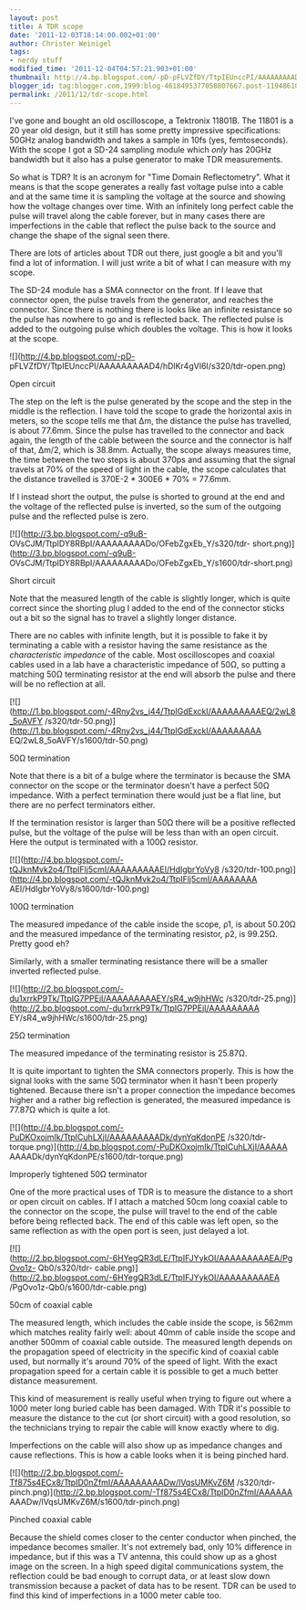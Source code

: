 ```yaml
---
layout: post
title: A TDR scope
date: '2011-12-03T18:14:00.002+01:00'
author: Christer Weinigel
tags:
- nerdy stuff
modified_time: '2011-12-04T04:57:21.903+01:00'
thumbnail: http://4.bp.blogspot.com/-pD-pFLVZfDY/TtpIEUnccPI/AAAAAAAAAD4/hDlKr4gVI6I/s72-c/tdr-open.png
blogger_id: tag:blogger.com,1999:blog-4618495377058807667.post-1194861068489069763
permalink: /2011/12/tdr-scope.html
---
```

I've gone and bought an old oscilloscope, a Tektronix
11801B.  The 11801 is a 20 year old design, but it still has
some pretty impressive specifications: 50GHz analog bandwidth and takes a
sample in 10fs (yes, femtoseconds).  With the scope I got a
SD-24 sampling module which _only_ has 20GHz bandwidth but it also has a pulse
generator to make TDR measurements.

  
So what is TDR?  It is an acronym for "Time Domain
Reflectometry".  What it means is that the scope generates a
really fast voltage pulse into a cable and at the same time it is sampling the
voltage at the source and showing how the voltage changes over
time.  With an infinitely long perfect cable the pulse will
travel along the cable forever, but in many cases there are imperfections in
the cable that reflect the pulse back to the source and change the shape of
the signal seen there. 

  
There are lots of articles about TDR out there, just google a bit and you'll
find a lot of information.  I will just write a bit of what
I can measure with my scope.

  
  
The SD-24 module has a SMA connector on the front.  If I
leave that connector open, the pulse travels from the generator, and reaches
the connector.  Since there is nothing there is looks like
an infinite resistance so the pulse has nowhere to go and is reflected
back.  The reflected pulse is added to the outgoing pulse
which doubles the voltage.  This is how it looks at the
scope.

![](http://4.bp.blogspot.com/-pD-
pFLVZfDY/TtpIEUnccPI/AAAAAAAAAD4/hDlKr4gVI6I/s320/tdr-open.png)

Open circuit

The step on the left is the pulse generated by the scope and the step in the
middle is the reflection.  I have told the scope to grade
the horizontal axis in meters, so the scope tells me that Δm, the distance the
pulse has travelled, is about 77.6mm.  Since the pulse has
travelled to the connector and back again, the length of the cable between the
source and the connector is half of that, Δm/2, which is
38.8mm.  Actually, the scope always measures time, the time
between the two steps is about 370ps and assuming that the signal travels at
70% of the speed of light in the cable, the scope calculates that the distance
travelled is 370E-2 * 300E6 * 70% = 77.6mm.

  
If I instead short the output, the pulse is shorted to ground at the end and
the voltage of the reflected pulse is inverted, so the sum of the outgoing
pulse and the reflected pulse is zero.

[![](http://3.bp.blogspot.com/-q9uB-
OVsCJM/TtpIDY8RBpI/AAAAAAAAADo/OFebZgxEb_Y/s320/tdr-
short.png)](http://3.bp.blogspot.com/-q9uB-
OVsCJM/TtpIDY8RBpI/AAAAAAAAADo/OFebZgxEb_Y/s1600/tdr-short.png)

Short circuit

Note that the measured length of the cable is slightly longer, which is quite
correct since the shorting plug I added to the end of the connector sticks out
a bit so the signal has to travel a slightly longer distance.

  
There are no cables with infinite length, but it is possible to fake it by
terminating a cable with a resistor having the same resistance as the
_characteristic impedance_ of the cable. Most oscilloscopes and coaxial cables
used in a lab have a characteristic impedance of 50Ω, so putting a matching
50Ω terminating resistor at the end will absorb the pulse and there will be no
reflection at all.

[![](http://1.bp.blogspot.com/-4Rny2vs_j44/TtpIGdExckI/AAAAAAAAAEQ/2wL8_5oAVFY
/s320/tdr-50.png)](http://1.bp.blogspot.com/-4Rny2vs_j44/TtpIGdExckI/AAAAAAAAA
EQ/2wL8_5oAVFY/s1600/tdr-50.png)

50Ω termination

Note that there is a bit of a bulge where the terminator is because the SMA
connector on the scope or the terminator doesn't have a perfect 50Ω impedance.
With a perfect termination there would just be a flat line, but there are no
perfect terminators either.

  
If the termination resistor is larger than 50Ω there will be a positive
reflected pulse, but the voltage of the pulse will be less than with an open
circuit.  Here the output is terminated with a 100Ω
resistor.

[![](http://4.bp.blogspot.com/-tQJknMvk2o4/TtpIFlj5cmI/AAAAAAAAAEI/HdIgbrYoVy8
/s320/tdr-100.png)](http://4.bp.blogspot.com/-tQJknMvk2o4/TtpIFlj5cmI/AAAAAAAA
AEI/HdIgbrYoVy8/s1600/tdr-100.png)

100Ω termination

The measured impedance of the cable inside the scope, ρ1, is about 50.20Ω and
the measured impedance of the terminating resistor, ρ2, is
99.25Ω.  Pretty good eh?

  
Similarly, with a smaller terminating resistance there will be a smaller
inverted reflected pulse.

[![](http://2.bp.blogspot.com/-du1xrrkP9Tk/TtpIG7PPEjI/AAAAAAAAAEY/sR4_w9jhHWc
/s320/tdr-25.png)](http://2.bp.blogspot.com/-du1xrrkP9Tk/TtpIG7PPEjI/AAAAAAAAA
EY/sR4_w9jhHWc/s1600/tdr-25.png)

25Ω termination

The measured impedance of the terminating resistor is 25.87Ω.

  
It is quite important to tighten the SMA connectors
properly.  This is how the signal looks with the same 50Ω
terminator when it hasn't been properly tightened.  Because
there isn't a proper connection the impedance becomes higher and a rather big
reflection is generated, the measured impedance is 77.87Ω which is quite a
lot.

[![](http://4.bp.blogspot.com/-PuDKOxojmIk/TtpICuhLXjI/AAAAAAAAADk/dynYqKdonPE
/s320/tdr-torque.png)](http://4.bp.blogspot.com/-PuDKOxojmIk/TtpICuhLXjI/AAAAA
AAAADk/dynYqKdonPE/s1600/tdr-torque.png)

Improperly tightened 50Ω terminator

  
One of the more practical uses of TDR is to measure the distance to a short or
open circuit on cables.  If I attach a matched 50cm long
coaxial cable to the connector on the scope, the pulse will travel to the end
of the cable before being reflected back. The end of this cable was left open,
so the same reflection as with the open port is seen, just delayed a lot.

[![](http://2.bp.blogspot.com/-6HYegQR3dLE/TtpIFJYykOI/AAAAAAAAAEA/PgOvo1z-
Qb0/s320/tdr-
cable.png)](http://2.bp.blogspot.com/-6HYegQR3dLE/TtpIFJYykOI/AAAAAAAAAEA
/PgOvo1z-Qb0/s1600/tdr-cable.png)

50cm of coaxial cable

The measured length, which includes the cable inside the scope, is 562mm which
matches reality fairly well: about 40mm of cable inside the scope and another
500mm of coaxial cable outside.  The measured length depends
on the propagation speed of electricity in the specific kind of coaxial cable
used, but normally it's around 70% of the speed of light. 
With the exact propagation speed for a certain cable it is possible to get a
much better distance measurement.

  
This kind of measurement is really useful when trying to figure out where a
1000 meter long buried cable has been damaged.  With TDR
it's possible to measure the distance to the cut (or short circuit) with a
good resolution, so the technicians trying to repair the cable will know
exactly where to dig.

  
Imperfections on the cable will also show up as impedance changes and cause
reflections.  This is how a cable looks when it is being
pinched hard.

[![](http://2.bp.blogspot.com/-Tf875s4ECx8/TtpID0nZfmI/AAAAAAAAADw/lVqsUMKvZ6M
/s320/tdr-pinch.png)](http://2.bp.blogspot.com/-Tf875s4ECx8/TtpID0nZfmI/AAAAAA
AAADw/lVqsUMKvZ6M/s1600/tdr-pinch.png)

Pinched coaxial cable

Because the shield comes closer to the center conductor when pinched, the
impedance becomes smaller.  It's not extremely bad, only 10%
difference in impedance, but if this was a TV antenna, this could show up as a
ghost image on the screen.  In a high speed digital
communications system, the reflection could be bad enough to corrupt data, or
at least slow down transmission because a packet of data has to be
resent.  TDR can be used to find this kind of imperfections
in a 1000 meter cable too.

